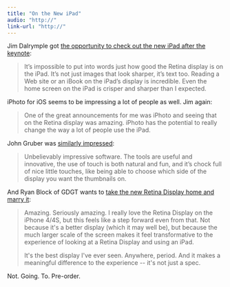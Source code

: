 ```yaml
---
title: "On the New iPad"
audio: "http://"
link-url: "http://"
---
```

<p>Jim Dalrymple got <a href="http://www.loopinsight.com/2012/03/07/a-few-minutes-with-the-new-ipad/">the opportunity to check out the new iPad after the keynote</a>:</p>
<blockquote><p>
  It’s impossible to put into words just how good the Retina display is on the iPad. It’s not just images that look sharper, it’s text too. Reading a Web site or an iBook on the iPad’s display is incredible. Even the home screen on the iPad is crisper and sharper than I expected.
</p></blockquote>
<p>iPhoto for iOS seems to be impressing a lot of people as well. Jim again:</p>
<blockquote><p>
  One of the great announcements for me was iPhoto and seeing that on the Retina display was amazing. iPhoto has the potential to really change the way a lot of people use the iPad.
</p></blockquote>
<p>John Gruber was <a href="http://daringfireball.net/linked/2012/03/07/iphoto-for-ios">similarly impressed</a>:</p>
<blockquote><p>
  Unbelievably impressive software. The tools are useful and innovative, the use of touch is both natural and fun, and it’s chock full of nice little touches, like being able to choose which side of the display you want the thumbnails on.
</p></blockquote>
<p>And Ryan Block of GDGT wants to <a href="http://gdgt.com/discuss/ipad-3rd-gen-first-impressions-169l/">take the new Retina Display home and marry it</a>:</p>
<blockquote><p>
  Amazing. Seriously amazing. I really love the Retina Display on the iPhone 4/4S, but this feels like a step forward even from that. Not because it's a better display (which it may well be), but because the much larger scale of the screen makes it feel transformative to the experience of looking at a Retina Display and using an iPad.</p>
<p>  It's the best display I've ever seen. Anywhere, period. And it makes a meaningful difference to the experience -- it's not just a spec.
</p></blockquote>
<p>Not. Going. To. Pre-order.</p>
